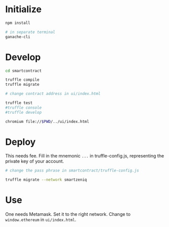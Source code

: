 # Initialize
``` sh
npm install

# in separate terminal
ganache-cli
```

# Develop

``` sh
cd smartcontract

truffle compile
truffle migrate

# change contract address in ui/index.html

truffle test
#truffle console
#truffle develop

chromium file://$PWD/../ui/index.html
```

# Deploy

This needs fee. 
Fill in the mnemonic `...` in truffle-config.js, representing the private key of your account.


``` sh
# change the pass phrase in smartcontract/truffle-config.js

truffle migrate --network smartzeniq
```

# Use

One needs Metamask. Set it to the right network.
Change to `window.ethereum` in `ui/index.html`.


